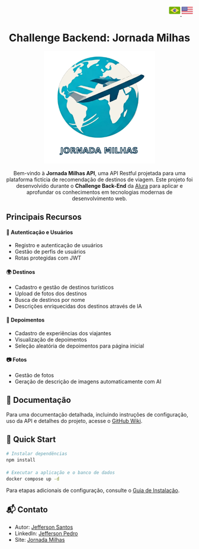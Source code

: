 <p align="right">
  <a href="./README_pt-br.md" title="português">
    <img src="./img/brazil.png" alt="documento em português" width="30">
  </a>
  <a href="../README.md" title="inglês">
    <img src="./img/usa.png" alt="documento em inglês" width="30">
  </a>
<p align="center">

<h1 align="center">Challenge Backend: Jornada Milhas</h1>

<p align="center">
  <a href="" target="_blank"><img src="./img/logo.png" width="300" alt="Jornada Milhas logo" /></a>
<p align="center">

<p align="center">
  Bem-vindo à <strong>Jornada Milhas API</strong>, uma API Restful projetada para uma plataforma fictícia de recomendação de destinos de viagem. Este projeto foi desenvolvido durante o <strong>Challenge Back-End</strong> da <a href="https://cursos.alura.com.br" alt="Alura webpage">Alura</a> para aplicar e aprofundar os conhecimentos em tecnologias modernas de desenvolvimento web.
<p align="center">

## Principais Recursos

#### 🔐 Autenticação e Usuários
- Registro e autenticação de usuários
- Gestão de perfis de usuários
- Rotas protegidas com JWT

#### 🌍 Destinos
- Cadastro e gestão de destinos turísticos
- Upload de fotos dos destinos
- Busca de destinos por nome
- Descrições enriquecidas dos destinos através de IA

#### 💬 Depoimentos
- Cadastro de experiências dos viajantes
- Visualização de depoimentos
- Seleção aleatória de depoimentos para página inicial

#### 📷 Fotos
- Gestão de fotos
- Geração de descrição de imagens automaticamente com AI

## 📖 Documentação

Para uma documentação detalhada, incluindo instruções de configuração, uso da API e detalhes do projeto, acesse o [GitHub Wiki](https://github.com/jeff-pedro/challenge-backend-jornada-milhas/wiki).

## 🚀 Quick Start

```bash
# Instalar dependências
npm install

# Executar a aplicação e o banco de dados
docker compose up -d
```

Para etapas adicionais de configuração, consulte o [Guia de Instalação](https://github.com/jeff-pedro/challenge-backend-jornada-milhas/wiki/Installation).

## 📬 Contato

* Autor: [Jefferson Santos](https://jefferson.buguei.space)  
* LinkedIn: [Jefferson Pedro](https://www.linkedin.com/in/jeffersonpedro)  
* Site: [Jornada Milhas](https://jornadamilhas.buguei.space)
